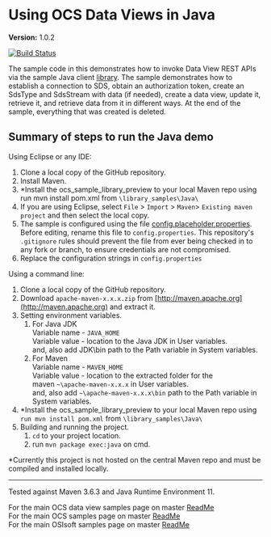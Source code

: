 # Using OCS Data Views in Java

**Version:** 1.0.2

[![Build Status](https://dev.azure.com/osieng/engineering/_apis/build/status/product-readiness/OCS/osisoft.sample-ocs-data_views-java?repoName=osisoft%2Fsample-ocs-data_views-java&branchName=master)](https://dev.azure.com/osieng/engineering/_build/latest?definitionId=2617&repoName=osisoft%2Fsample-ocs-data_views-java&branchName=master)

The sample code in this demonstrates how to invoke Data View REST APIs via the sample Java client [library](https://github.com/osisoft/sample-ocs-sample_libraries-java). The sample demonstrates how to establish a connection to SDS, obtain an authorization token, create an SdsType and SdsStream with data (if needed), create a data view, update it, retrieve it, and retrieve data from it in different ways. At the end of the sample, everything that was created is deleted.

## Summary of steps to run the Java demo

Using Eclipse or any IDE:

1. Clone a local copy of the GitHub repository.
1. Install Maven.
1. \*Install the ocs_sample_library_preview to your local Maven repo using run mvn install pom.xml from `\library_samples\Java\`
1. If you are using Eclipse, select `File` > `Import` > `Maven`> `Existing maven project` and then select the local copy.
1. The sample is configured using the file [config.placeholder.properties](config.placeholder.properties). Before editing, rename this file to `config.properties`. This repository's `.gitignore` rules should prevent the file from ever being checked in to any fork or branch, to ensure credentials are not compromised.
1. Replace the configuration strings in `config.properties`

Using a command line:

1. Clone a local copy of the GitHub repository.
1. Download `apache-maven-x.x.x.zip` from [http://maven.apache.org](http://maven.apache.org) and extract it.
1. Setting environment variables.
   1. For Java JDK  
      Variable name - `JAVA_HOME`  
      Variable value - location to the Java JDK in User variables.  
      and, also add JDK\bin path to the Path variable in System variables.
   1. For Maven  
      Variable name - `MAVEN_HOME`  
      Variable value - location to the extracted folder for the  
      maven `~\apache-maven-x.x.x` in User variables.  
      and, also add `~\apache-maven-x.x.x\bin` path to the Path variable in System variables.
1. \*Install the ocs_sample_library_preview to your local Maven repo using `run mvn install pom.xml` from `\library_samples\Java\`
1. Building and running the project.
   1. `cd` to your project location.
   1. run `mvn package exec:java` on cmd.

\*Currently this project is not hosted on the central Maven repo and must be compiled and installed locally.

---

Tested against Maven 3.6.3 and Java Runtime Environment 11.

For the main OCS data view samples page on master [ReadMe](https://github.com/osisoft/OSI-Samples-OCS/blob/master/docs/DATA_VIEWS_README.md)  
For the main OCS samples page on master [ReadMe](https://github.com/osisoft/OSI-Samples-OCS)  
For the main OSIsoft samples page on master [ReadMe](https://github.com/osisoft/OSI-Samples)
